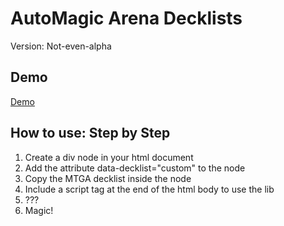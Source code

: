 <h1>AutoMagic Arena Decklists</h1>
Version: Not-even-alpha

<h2>Demo</h2>
<a href="https://lukegothic.github.io/mtgadecklist/">Demo</a>

<h2>How to use: Step by Step</h2>
<ol>
  <li>Create a div node in your html document</li>
  <li>Add the attribute data-decklist="custom" to the node</li>
  <li>Copy the MTGA decklist inside the node</li>
  <li>Include a script tag at the end of the html body to use the lib <script src="https://lukegothic.github.io/mtgadecklist/mtgadecklist.js"></script>
  <li>???</li>
  <li>Magic!</li>
</ol>
